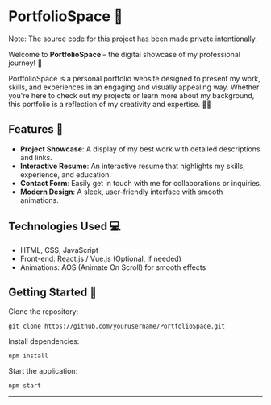 # PortfolioSpace 🎨

Note: The source code for this project has been made private intentionally.

Welcome to **PortfolioSpace** – the digital showcase of my professional journey! 🚀

PortfolioSpace is a personal portfolio website designed to present my work, skills, and experiences in an engaging and visually appealing way. Whether you're here to check out my projects or learn more about my background, this portfolio is a reflection of my creativity and expertise. 💼✨

## Features 🌟
- **Project Showcase**: A display of my best work with detailed descriptions and links.
- **Interactive Resume**: An interactive resume that highlights my skills, experience, and education.
- **Contact Form**: Easily get in touch with me for collaborations or inquiries.
- **Modern Design**: A sleek, user-friendly interface with smooth animations.

## Technologies Used 💻
- HTML, CSS, JavaScript
- Front-end: React.js / Vue.js (Optional, if needed)
- Animations: AOS (Animate On Scroll) for smooth effects

## Getting Started 🚀
Clone the repository:
```
git clone https://github.com/yourusername/PortfolioSpace.git
```
Install dependencies:
```
npm install
```
Start the application:
```
npm start
```

---
